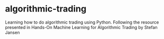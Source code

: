 # algorithmic-trading
 Learning how to do algorithmic trading using Python. Following the resource presented in Hands-On Machine Learning for Algorithmic Trading by Stefan Jansen
